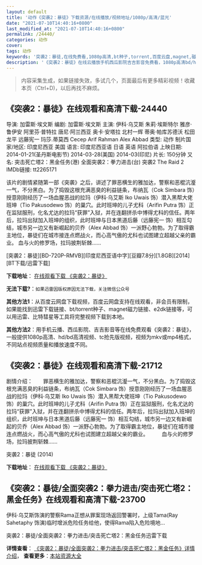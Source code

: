 ```yaml
---
layout: default
title: '动作《突袭2：暴徒》下载资源/在线播放/视频地址/1080p/高清/蓝光'
date: "2021-07-10T14:40:16+0800"
last_modified_at: "2021-07-10T14:40:16+0800"
permalink: /24440/
categories: 动作
cover:
tags: 动作
keywords: '突袭2：暴徒,在线免费看,1080p高清,bt种子,torrent,百度云盘,magnet,磁力链,迅雷下载资源'
description: '《突袭2：暴徒》在线云播放手机西瓜影院吉吉影音免费看，1080p高清bd/hd未删减完整版和tc抢先枪版，mkv/mp4格式，附带bt/torrent种子、magnet/磁力链、百度云盘、网盘资源迅雷下载链接'
---
```


>内容采集生成，如果链接失效，多试几个，页面最后有更多精彩视频！收藏本页（Ctrl+D)，以后再找不麻烦。


## 《突袭2：暴徒》在线观看和高清下载-24440

导演: 加雷斯·埃文斯 编剧: 加雷斯·埃文斯 主演: 伊科·乌艾斯 朱莉·埃斯特尔 雅彦·鲁伊安 阿里芬·普特拉 唐尼·阿兰西亚 奥卡·安塔拉 北村一辉 蒂奥·帕库苏德沃 松田龙平 远藤宪一 玛莎.蒂莫西 Cecep Arif Rahman Alex Abbad 类型: 动作 制片国家/地区: 印度尼西亚 美国 语言: 印度尼西亚语 日语 英语 阿拉伯语 上映日期: 2014-01-21(圣丹斯电影节) 2014-03-28(美国) 2014-03(印尼) 片长: 150分钟 又名: 突击死亡塔2：黑金任务(港) 全面突袭2：拳力进击(台) 突袭2 The Raid 2 IMDb链接: tt2265171

该片的剧情紧随第一部《突袭》之后，讲述了罪恶横生的雅加达，警察和恶棍沆瀣一气，不分黑白。为了捣毁这根充满恶臭的利益链条，布纳瓦（Cok Simbara 饰）授意刚刚经历了一场血腥恶战的拉玛（伊科·乌艾斯 Iko Uwais 饰）潜入黑帮大佬班坤（Tio Pakusodewo 饰）的巢穴。此时班坤的儿子尤科（Arifin Putra 饰）正在监狱服刑，化名尤达的拉玛“获罪”入狱，并在连翻拼杀中博得尤科的信任。两年后，拉玛出狱加入班坤的组织，此时班坤与日本黑道后藤（远藤宪一 饰）相互勾结，城市另一边又有新崛起的贝乔（Alex Abbad 饰）一派野心勃勃。为了取得霸主地位，暴徒们在城市接连点燃战火，而心高气傲的尤科也试图建立超越父亲的霸业。 血与火的修罗场，拉玛披荆斩棘……


[突袭2：暴徒][BD-720P-RMVB][印度尼西亚语中字][豆瓣7.8分][1.8GB][2014][BT下载/迅雷下载]

**下载地址**： [在线观看下载 《突袭2：暴徒》](https://www.btdx8.com/torrent/the_raid_2_berandal_2014.html) 


**无法下载?**：`如果迅雷因版权原因无法下载，关注微信公众号 `

**其他方法1**：从百度云网盘下载视频，百度云网盘支持在线观看，非会员有限制，如果能找到迅雷下载链接、bt/torrent种子、magnet磁力链接、e2dk链接等，可以用迅雷、比特彗星等工具将完整视频下载到本地。

**其他方法2**：用手机云播、西瓜影院、吉吉影音等在线免费观看《突袭2：暴徒》，一般提供1080p高清、hd/bd高清视频、tc抢先版视频，视频为mkv或mp4格式，不同站点视频质量和播放速度不同。


## 《突袭2：暴徒》在线观看和高清下载-21712

剧情介绍：　　罪恶横生的雅加达，警察和恶棍沆瀣一气，不分黑白。为了捣毁这根充满恶臭的利益链条，布纳瓦（Cok Simbara 饰）授意刚刚经历了一场血腥恶战的拉玛（伊科·乌艾斯 Iko Uwais 饰）潜入黑帮大佬班坤（Tio Pakusodewo 饰）的巢穴。此时班坤的儿子尤科（Arifin Putra 饰）正在监狱服刑，化名尤达的拉玛“获罪”入狱，并在连翻拼杀中博得尤科的信任。两年后，拉玛出狱加入班坤的组织，此时班坤与日本黑道后藤（远藤宪一 饰）相互勾结，城市另一边又有新崛起的贝乔（Alex Abbad 饰）一派野心勃勃。为了取得霸主地位，暴徒们在城市接连点燃战火，而心高气傲的尤科也试图建立超越父亲的霸业。  　　血与火的修罗场，拉玛披荆斩棘……


突袭2：暴徒 (2014)

**下载地址**： [在线观看下载 《突袭2：暴徒》](https://www.btbtdy.me/btdy/dy966.html) 


## 《突袭2：暴徒/全面突袭2：拳力进击/突击死亡塔2：黑金任务》在线观看和高清下载-23700

伊科·乌艾斯饰演的警察Rama正想从罪案现场返回警署时，上级Tama(Ray Sahetaphy 饰演)临时增派危险任务给他，使得Rama陷入危险境地...


突袭2：暴徒/全面突袭2：拳力进击/突击死亡塔2：黑金任务迅雷下载

**详情查看**： [《突袭2：暴徒/全面突袭2：拳力进击/突击死亡塔2：黑金任务》详情介绍](/movie/23700/)， **查看更多**：[本站资源大全](/movie/t/all/)

